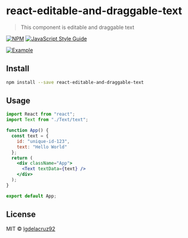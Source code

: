 # react-editable-and-draggable-text

> This component is editable and draggable text

[![NPM](https://img.shields.io/npm/v/react-editable-and-draggable-text.svg)](https://www.npmjs.com/package/react-editable-and-draggable-text) [![JavaScript Style Guide](https://img.shields.io/badge/code_style-standard-brightgreen.svg)](https://standardjs.com)

[![Example](https://media.giphy.com/media/VDHZr9ubhTmOPDHT4p/giphy.gif "Example")](https://media.giphy.com/media/VDHZr9ubhTmOPDHT4p/giphy.gif "Example")

## Install

```bash
npm install --save react-editable-and-draggable-text
```

## Usage

```jsx
import React from "react";
import Text from "./Text/text";

function App() {
  const text = {
    id: "unique-id-123",
    text: "Hello World"
  };
  return (
    <div className="App">
      <Text textData={text} />
    </div>
  );
}

export default App;
```

## License

MIT © [lgdelacruz92](https://github.com/lgdelacruz92)
